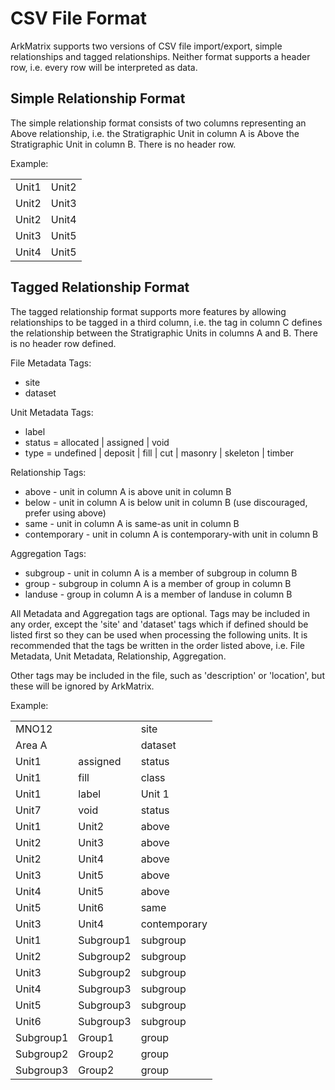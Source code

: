 # CSV File Format

ArkMatrix supports two versions of CSV file import/export, simple relationships and tagged relationships. Neither format supports a header row, i.e. every row will be interpreted as data.

## Simple Relationship Format

The simple relationship format consists of two columns representing an Above relationship, i.e. the Stratigraphic Unit in column A is Above the Stratigraphic Unit in column B. There is no header row.

Example:

|       |       |
|-------|-------|
| Unit1 | Unit2 |
| Unit2 | Unit3 |
| Unit2 | Unit4 |
| Unit3 | Unit5 |
| Unit4 | Unit5 |

## Tagged Relationship Format

The tagged relationship format supports more features by allowing relationships to be tagged in a third column, i.e. the tag in column C defines the relationship between the Stratigraphic Units in columns A and B. There is no header row defined.

File Metadata Tags:
* site
* dataset

Unit Metadata Tags:
* label
* status = allocated | assigned | void
* type = undefined | deposit | fill | cut | masonry | skeleton | timber

Relationship Tags:
* above - unit in column A is above unit in column B
* below - unit in column A is below unit in column B (use discouraged, prefer using above)
* same - unit in column A is same-as unit in column B
* contemporary - unit in column A is contemporary-with unit in column B

Aggregation Tags:
* subgroup - unit in column A is a member of subgroup in column B
* group - subgroup in column A is a member of group in column B
* landuse - group in column A is a member of landuse in column B

All Metadata and Aggregation tags are optional. Tags may be included in any order, except the 'site' and 'dataset' tags which if defined should be listed first so they can be used when processing the following units. It is recommended that the tags be written in the order listed above, i.e. File Metadata, Unit Metadata, Relationship, Aggregation.

Other tags may be included in the file, such as 'description' or 'location', but these will be ignored by ArkMatrix.

Example:

|           |           |              |
|-----------|-----------|--------------|
| MNO12     |           | site         |
| Area A    |           | dataset      |
| Unit1     | assigned  | status       |
| Unit1     | fill      | class        |
| Unit1     | label     | Unit 1       |
| Unit7     | void      | status       |
| Unit1     | Unit2     | above        |
| Unit2     | Unit3     | above        |
| Unit2     | Unit4     | above        |
| Unit3     | Unit5     | above        |
| Unit4     | Unit5     | above        |
| Unit5     | Unit6     | same       |
| Unit3     | Unit4     | contemporary |
| Unit1     | Subgroup1 | subgroup     |
| Unit2     | Subgroup2 | subgroup     |
| Unit3     | Subgroup2 | subgroup     |
| Unit4     | Subgroup3 | subgroup     |
| Unit5     | Subgroup3 | subgroup     |
| Unit6     | Subgroup3 | subgroup     |
| Subgroup1 | Group1    | group        |
| Subgroup2 | Group2    | group        |
| Subgroup3 | Group2    | group        |

